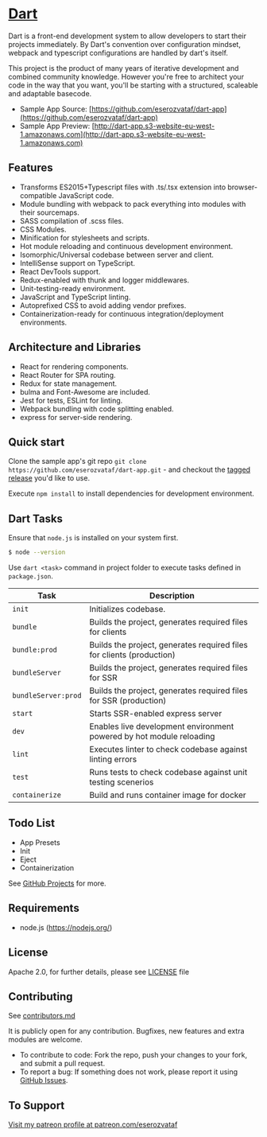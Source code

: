 # [Dart](https://github.com/eserozvataf/dart)

Dart is a front-end development system to allow developers to start their projects
immediately. By Dart's convention over configuration mindset, webpack and typescript
configurations are handled by dart's itself.

This project is the product of many years of iterative development and combined
community knowledge. However you're free to architect your code in the way that
you want, you'll be starting with a structured, scaleable and adaptable basecode.

* Sample App Source: [https://github.com/eserozvataf/dart-app](https://github.com/eserozvataf/dart-app)
* Sample App Preview: [http://dart-app.s3-website-eu-west-1.amazonaws.com](http://dart-app.s3-website-eu-west-1.amazonaws.com)


## Features

* Transforms ES2015+Typescript files with .ts/.tsx extension into browser-compatible JavaScript code.
* Module bundling with webpack to pack everything into modules with their sourcemaps.
* SASS compilation of .scss files.
* CSS Modules.
* Minification for stylesheets and scripts.
* Hot module reloading and continuous development environment.
* Isomorphic/Universal codebase between server and client.
* IntelliSense support on TypeScript.
* React DevTools support.
* Redux-enabled with thunk and logger middlewares.
* Unit-testing-ready environment.
* JavaScript and TypeScript linting.
* Autoprefixed CSS to avoid adding vendor prefixes.
* Containerization-ready for continuous integration/deployment environments.


## Architecture and Libraries

* React for rendering components.
* React Router for SPA routing.
* Redux for state management.
* bulma and Font-Awesome are included.
* Jest for tests, ESLint for linting.
* Webpack bundling with code splitting enabled.
* express for server-side rendering.


## Quick start

Clone the sample app's git repo `git clone
   https://github.com/eserozvataf/dart-app.git` - and checkout the [tagged
   release](https://github.com/eserozvataf/dart-app/releases) you'd like to
   use.

Execute `npm install` to install dependencies for development environment.


## Dart Tasks

Ensure that `node.js` is installed on your system first.
```bash
$ node --version
```

Use `dart <task>` command in project folder to execute tasks defined in `package.json`.

| Task                     | Description                                                                            |
|--------------------------|----------------------------------------------------------------------------------------|
| `init`                   | Initializes codebase.                                                                  |
| `bundle`                 | Builds the project, generates required files for clients                               |
| `bundle:prod`            | Builds the project, generates required files for clients (production)                  |
| `bundleServer`           | Builds the project, generates required files for SSR                                   |
| `bundleServer:prod`      | Builds the project, generates required files for SSR (production)                      |
| `start`                  | Starts SSR-enabled express server                                                      |
| `dev`                    | Enables live development environment powered by hot module reloading                   |
| `lint`                   | Executes linter to check codebase against linting errors                               |
| `test`                   | Runs tests to check codebase against unit testing scenerios                            |
| `containerize`           | Build and runs container image for docker                                              |


## Todo List

- App Presets
- Init
- Eject
- Containerization

See [GitHub Projects](https://github.com/eserozvataf/dart/projects) for more.


## Requirements

* node.js (https://nodejs.org/)



## License

Apache 2.0, for further details, please see [LICENSE](LICENSE) file


## Contributing

See [contributors.md](contributors.md)

It is publicly open for any contribution. Bugfixes, new features and extra modules are welcome.

* To contribute to code: Fork the repo, push your changes to your fork, and submit a pull request.
* To report a bug: If something does not work, please report it using [GitHub Issues](https://github.com/eserozvataf/dart/issues).


## To Support

[Visit my patreon profile at patreon.com/eserozvataf](https://www.patreon.com/eserozvataf)
